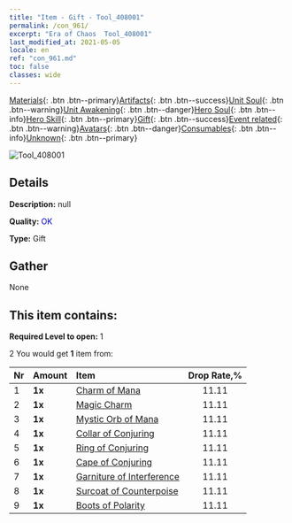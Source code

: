 ```yaml
---
title: "Item - Gift - Tool_408001"
permalink: /con_961/
excerpt: "Era of Chaos  Tool_408001"
last_modified_at: 2021-05-05
locale: en
ref: "con_961.md"
toc: false
classes: wide
---
```

 [Materials](/Items/){: .btn .btn--primary}[Artifacts](/Items/Artifacts/){: .btn .btn--success}[Unit Soul](/Items/UnitSoul/){: .btn .btn--warning}[Unit Awakening](/Items/UnitAwakening/){: .btn .btn--danger}[Hero Soul](/Items/HeroSoul/){: .btn .btn--info}[Hero Skill](/Items/HeroSkill/){: .btn .btn--primary}[Gift](/Items/Gift/){: .btn .btn--success}[Event related](/Items/Events/){: .btn .btn--warning}[Avatars](/Items/Avatars/){: .btn .btn--danger}[Consumables](/Items/Consumables/){: .btn .btn--info}[Unknown](/Items/Unknown/){: .btn .btn--primary}

 ![Tool_408001](/images/t/i_907046.png)

## Details
 **Description:** null

 **Quality:** <span style="color: #0000CD">OK</span>

 **Type:** Gift

## Gather

  None

## This item contains:

 **Required Level to open:** 1

 2 You would get **1** item  from:

  | Nr | Amount |     Item    | Drop Rate,% |
  |:---|:-------|:------------|:---------:|
  | 1 |  **1x** | [Charm of Mana](/Items/art_112/) | 11.11 | 
  | 2 |  **1x** | [Magic Charm](/Items/art_113/) | 11.11 | 
  | 3 |  **1x** | [Mystic Orb of Mana](/Items/art_114/) | 11.11 | 
  | 4 |  **1x** | [Collar of Conjuring](/Items/art_115/) | 11.11 | 
  | 5 |  **1x** | [Ring of Conjuring](/Items/art_116/) | 11.11 | 
  | 6 |  **1x** | [Cape of Conjuring](/Items/art_117/) | 11.11 | 
  | 7 |  **1x** | [Garniture of Interference](/Items/art_118/) | 11.11 | 
  | 8 |  **1x** | [Surcoat of Counterpoise](/Items/art_119/) | 11.11 | 
  | 9 |  **1x** | [Boots of Polarity](/Items/art_120/) | 11.11 | 

